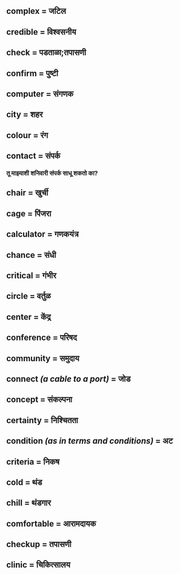 ## complex = जटिल

## credible = विश्वसनीय

## check = पडताळा;तपासणी

## confirm = पुष्टी

## computer = संगणक

## city = शहर

## colour = रंग

## contact = संपर्क

### तू माझ्याशी शनिवारी संपर्क साधू शकतो का?

## chair = खुर्ची

## cage = पिंजरा

## calculator = गणकयंत्र

## chance = संधी

## critical = गंभीर

## circle = वर्तुळ

## center = केंद्र

## conference = परिषद

## community = समुदाय

## connect *(a cable to a port)* = जोड

## concept = संकल्पना

## certainty = निश्चितता

## condition *(as in terms and conditions)* = अट

## criteria = निकष

## cold = थंड

## chill = थंडगार

## comfortable = आरामदायक

## checkup = तपासणी

## clinic = चिकित्सालय


